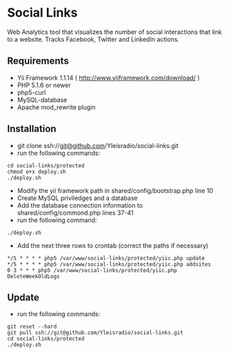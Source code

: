 # Social Links
Web Analytics tool that visualizes the number of social interactions that link to a website.
Tracks Facebook, Twitter and LinkedIn actions.

## Requirements
- Yii Framework 1.1.14 ( http://www.yiiframework.com/download/ )
- PHP 5.1.6 or newer
- php5-curl
- MySQL-database
- Apache mod_rewrite plugin

## Installation
- git clone ssh://git@github.com/Yleisradio/social-links.git
- run the following commands:
```
cd social-links/protected
chmod o+x deploy.sh
./deploy.sh
```
- Modify the yii framework path in shared/config/bootstrap.php line 10
- Create MySQL priviledges and a database
- Add the database connection information to shared/config/commond.php lines 37-41
- run the following command:
```
./deploy.sh
```
- Add the next three rows to crontab (correct the paths if necessary)
```
*/5 * * * * php5 /var/www/social-links/protected/yiic.php update
*/5 * * * * php5 /var/www/social-links/protected/yiic.php addsites
0 3 * * * php5 /var/www/social-links/protected/yiic.php DeleteWeekOldLogs
```

## Update
- run the following commands:
```
git reset --hard
git pull ssh://git@github.com/Yleisradio/social-links.git
cd social-links/protected
./deploy.sh
```

